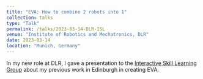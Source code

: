 ```yaml
---
title: "EVA: How to combine 2 robots into 1"
collection: talks
type: "Talk"
permalink: /talks/2023-03-14-DLR-ISL
venue: "Institute of Robotics and Mechatronics, DLR"
date: 2023-03-14
location: "Munich, Germany"
---
```


In my new role at DLR, I gave a presentation to the [Interactive Skill Learning Group](https://www.dlr.de/rm/en/desktopdefault.aspx/tabid-17481/) about my previous work in Edinburgh in creating EVA.